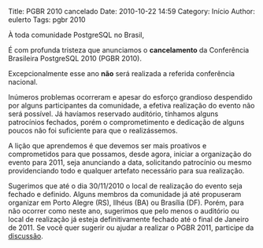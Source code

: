 Title: PGBR 2010 cancelado
Date: 2010-10-22 14:59
Category: Início
Author: eulerto
Tags: pgbr 2010

À toda comunidade PostgreSQL no Brasil,

É com profunda tristeza que anunciamos o **cancelamento** da Conferência Brasileira PostgreSQL 2010 (PGBR 2010).

Excepcionalmente esse ano **não** será realizada a referida conferência nacional.

Inúmeros problemas ocorreram e apesar do esforço grandioso despendido por alguns participantes da comunidade, a efetiva realização do evento não será possível. Já havíamos reservado auditório, tínhamos alguns patrocínios fechados, porém o comprometimento e dedicação de alguns poucos não foi suficiente para que o realizássemos.

A lição que aprendemos é que devemos ser mais proativos e comprometidos para que possamos, desde agora, iniciar a organização do evento para 2011, seja anunciando a data, solicitando patrocínio ou mesmo providenciando todo e qualquer artefato necessário para sua realização.

Sugerimos que até o dia 30/11/2010 o local de realização do evento seja fechado e definido. Alguns membros da comunidade já até propuseram organizar em Porto Alegre (RS), Ilhéus (BA) ou Brasília (DF). Porém, para não ocorrer como neste ano, sugerimos que pelo menos o auditório ou local de realização já esteja definitivamente fechado até o final de Janeiro de 2011. Se você quer sugerir ou ajudar a realizar o PGBR 2011, participe da [discussão](https://listas.postgresql.org.br/cgi-bin/mailman/listinfo/pgbr-dev).
